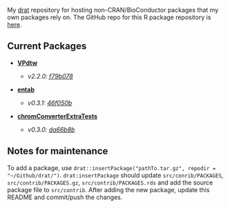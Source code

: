 My [drat](http://dirk.eddelbuettel.com/code/drat.html) repository for hosting non-CRAN/BioConductor packages that my own packages rely on. The GitHub repo for this R package repository is [here](https://github.com/ethanbass/drat).

## Current Packages
- **[VPdtw](https://github.com/ethanbass/VPdtw)**
    - *v2.2.0: [f79b078](https://github.com/ethanbass/VPdtw/commit/f79b07891240edb2717735c003a2c3358e37a06b)*

- **[entab](https://github.com/bovee/entab)**
    - *v0.3.1: [46f050b](https://github.com/bovee/entab/commit/46f050ba28dde4b9d6a87f4c1752da5b9aa902ba)*

- **[chromConverterExtraTests](https://github.com/ethanbass/chromConverterExtraTests)**
    - *v0.3.0: [da66b8b](https://github.com/ethanbass/drat/commit/da66b8b2da72267984b4fb7e6db92f2e7344d4e0)*

## Notes for maintenance

To add a package, use `drat::insertPackage("pathTo.tar.gz", repodir = "~/Github/drat/")`.
`drat:insertPackage` should update `src/conrib/PACKAGES`, `src/contrib/PACKAGES.gz`, `src/contrib/PACKAGES.rds` and add the source package file to `src/contrib`. After adding the new package, update this README and commit/push the changes.

